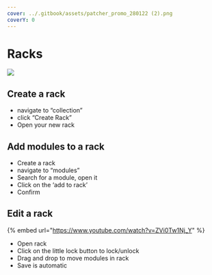 ```yaml
---
cover: ../.gitbook/assets/patcher_promo_280122 (2).png
coverY: 0
---
```


# Racks

![](<../.gitbook/assets/patcher\_promo\_280122 (2) (Small).png>)

## Create a rack

* navigate to “collection”
* click “Create Rack”
* Open your new rack

## Add modules to a rack

* Create a rack
* navigate to “modules”
* Search for a module, open it
* Click on the ‘add to rack’
* Confirm

## Edit a rack

{% embed url="https://www.youtube.com/watch?v=ZVi0Tw1Nj_Y" %}

* Open rack
* Click on the little lock button to lock/unlock
* Drag and drop to move modules in rack
* Save is automatic

